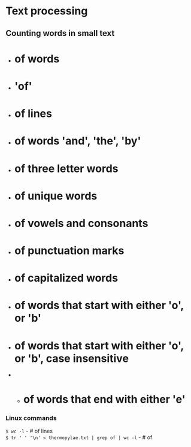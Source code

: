 # Text processing

## Counting words in small text

- # of words 
- # 'of'
- # of lines
- # of words 'and', 'the', 'by'
- # of three letter words
- # of unique words
- # of vowels and consonants
- # of punctuation marks 
- # of capitalized words
- # of words that start with either 'o', or 'b'
- # of words that start with either 'o', or 'b', case insensitive
- - # of words that end with either 'e'

### Linux commands

`$ wc -l` - # of lines  
`$ tr ' ' '\n' < thermopylae.txt | grep of | wc -l` - # of  
